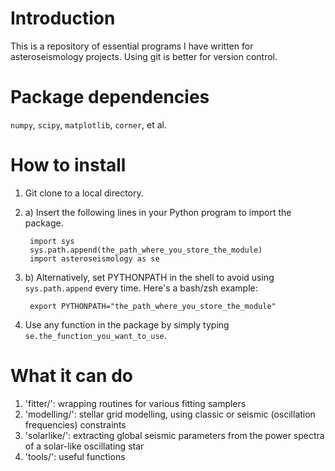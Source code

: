 # Introduction
This is a repository of essential programs I have written for asteroseismology projects. Using git is better for version control. 

# Package dependencies
`numpy`, `scipy`, `matplotlib`, `corner`, et al. 


# How to install
1. Git clone to a local directory.
2. a) Insert the following lines in your Python program to import the package.
		
		import sys
		sys.path.append(the_path_where_you_store_the_module)
		import asteroseismology as se
        
2. b) Alternatively, set PYTHONPATH in the shell to avoid using `sys.path.append` every time. Here's a bash/zsh example:

		export PYTHONPATH="the_path_where_you_store_the_module"

3. Use any function in the package by simply typing `se.the_function_you_want_to_use`.


# What it can do
1. 'fitter/': wrapping routines for various fitting samplers 
2. 'modelling/': stellar grid modelling, using classic or seismic (oscillation frequencies) constraints
3. 'solarlike/': extracting global seismic parameters from the power spectra of a solar-like oscillating star
4. 'tools/': useful functions
